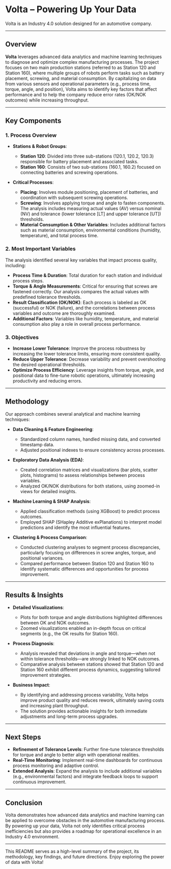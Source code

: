 

# Volta – Powering Up Your Data

Volta is an Industry 4.0 solution designed for an automotive company.

---

## Overview

**Volta** leverages advanced data analytics and machine learning techniques to diagnose and optimize complex manufacturing processes. The project focuses on two main production stations (referred to as Station 120 and Station 160), where multiple groups of robots perform tasks such as battery placement, screwing, and material consumption. By capitalizing on data from various sensors and operational parameters (e.g., process time, torque, angle, and position), Volta aims to identify key factors that affect performance and to help the company reduce error rates (OK/NOK outcomes) while increasing throughput.

---

## Key Components

### 1. Process Overview

- **Stations & Robot Groups**:  
  - **Station 120**: Divided into three sub-stations (120.1, 120.2, 120.3) responsible for battery placement and associated tasks.
  - **Station 160**: Consists of two sub-stations (160.1, 160.2) focused on connecting batteries and screwing operations.

- **Critical Processes**:  
  - **Placing**: Involves module positioning, placement of batteries, and coordination with subsequent screwing operations.
  - **Screwing**: Involves applying torque and angle to fasten components. The analysis includes measuring actual values (AV) versus nominal (NV) and tolerance (lower tolerance [LT] and upper tolerance [UT]) thresholds.
  - **Material Consumption & Other Variables**: Includes additional factors such as material consumption, environmental conditions (humidity, temperature), and total process time.

### 2. Most Important Variables

The analysis identified several key variables that impact process quality, including:
- **Process Time & Duration**: Total duration for each station and individual process steps.
- **Torque & Angle Measurements**: Critical for ensuring that screws are fastened correctly. Our analysis compares the actual values with predefined tolerance thresholds.
- **Result Classification (OK/NOK)**: Each process is labeled as OK (successful) or NOK (failure), and the correlations between process variables and outcome are thoroughly examined.
- **Additional Factors**: Variables like humidity, temperature, and material consumption also play a role in overall process performance.

### 3. Objectives

- **Increase Lower Tolerance**: Improve the process robustness by increasing the lower tolerance limits, ensuring more consistent quality.
- **Reduce Upper Tolerance**: Decrease variability and prevent overshooting the desired operational thresholds.
- **Optimize Process Efficiency**: Leverage insights from torque, angle, and positional data to fine-tune robotic operations, ultimately increasing productivity and reducing errors.

---

## Methodology

Our approach combines several analytical and machine learning techniques:
- **Data Cleaning & Feature Engineering**:  
  - Standardized column names, handled missing data, and converted timestamp data.
  - Adjusted positional indexes to ensure consistency across processes.
  
- **Exploratory Data Analysis (EDA)**:  
  - Created correlation matrices and visualizations (bar plots, scatter plots, histograms) to assess relationships between process variables.
  - Analyzed OK/NOK distributions for both stations, using zoomed-in views for detailed insights.
  
- **Machine Learning & SHAP Analysis**:  
  - Applied classification methods (using XGBoost) to predict process outcomes.
  - Employed SHAP (SHapley Additive exPlanations) to interpret model predictions and identify the most influential features.
  
- **Clustering & Process Comparison**:  
  - Conducted clustering analyses to segment process discrepancies, particularly focusing on differences in screw angles, torque, and positional variances.
  - Compared performance between Station 120 and Station 160 to identify systematic differences and opportunities for process improvement.

---

## Results & Insights

- **Detailed Visualizations**:  
  - Plots for both torque and angle distributions highlighted differences between OK and NOK outcomes.
  - Zoomed visualizations enabled an in-depth focus on critical segments (e.g., the OK results for Station 160).
  
- **Process Diagnosis**:  
  - Analysis revealed that deviations in angle and torque—when not within tolerance thresholds—are strongly linked to NOK outcomes.
  - Comparative analysis between stations showed that Station 120 and Station 160 exhibit different process dynamics, suggesting tailored improvement strategies.

- **Business Impact**:  
  - By identifying and addressing process variability, Volta helps improve product quality and reduces rework, ultimately saving costs and increasing plant throughput.
  - The solution provides actionable insights for both immediate adjustments and long-term process upgrades.

---

## Next Steps

- **Refinement of Tolerance Levels**: Further fine-tune tolerance thresholds for torque and angle to better align with operational realities.
- **Real-Time Monitoring**: Implement real-time dashboards for continuous process monitoring and adaptive control.
- **Extended Analysis**: Expand the analysis to include additional variables (e.g., environmental factors) and integrate feedback loops to support continuous improvement.

---

## Conclusion

Volta demonstrates how advanced data analytics and machine learning can be applied to overcome obstacles in the automotive manufacturing process. By powering up your data, Volta not only identifies critical process inefficiencies but also provides a roadmap for operational excellence in an Industry 4.0 environment.

---

This README serves as a high-level summary of the project, its methodology, key findings, and future directions. Enjoy exploring the power of data with Volta!

